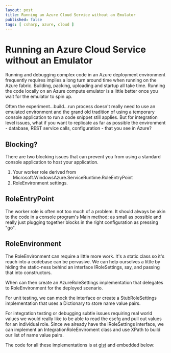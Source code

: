 ```yaml
---
layout: post
title: Running an Azure Cloud Service without an Emulator
published: false 
tags: [ csharp, azure, cloud ]
---
```


# Running an Azure Cloud Service without an Emulator

Running and debugging complex code in an Azure deployment environment frequently 
requires implies a long turn around time when running on the Azure fabric. Building,
packing, uploading and startup all take time. Running the code locally on 
an Azure compute emulator is a little better once you wait for the emulator to 
spin up. 

Often the experiment...build...run process doesn't really need to 
use an emulated environment and the grand old tradition of using a temporary 
console application to run a code snippet still applies. But for integration 
level issues, what if you want to replicate as far as possible the 
environment - database, REST service calls, configuration - that you see in 
Azure? 

## Blocking?
 
There are two blocking issues that can prevent you from using a standard console 
application to host your application.

1. Your worker role derived from Microsoft.WindowsAzure.ServiceRuntime.RoleEntryPoint
2. RoleEnvironment settings. 

## RoleEntryPoint 

The worker role is often not too much of a problem. It should always be akin to 
the code in a console program's Main method; as small as possible and really 
just plugging together blocks in the right configuration as pressing "go".

## RoleEnvironment 

The RoleEnvironment can require a little more work. It's a static class so 
it's reach into a codebase can be pervasive. We can help ourselves a little by 
hiding the static-ness behind an interface IRoleSettings, say, and passing that 
into constructors. 

When can then create an AzureRoleSettings implementation that delegates to 
RoleEnvironment for the deployed scenario. 

For unit testing, we can mock the interface or create a StubRoleSettings implementation
that uses a Dictionary to store name value pairs.

For integration testing or debugging subtle issues requiring real world values 
we would really like to be able to read the cscfg and pull out values for 
an individual role. Since we already have the IRoleSettings interface, we can 
implement an IntegrationRoleEnviroment class and use XPath to build our list of 
name value pairs.

The code for all these implementations is at [gist](https://gist.github.com/deejaygraham/7787aa578a33816c24e8) and 
embedded below:

<script src="https://gist.github.com/deejaygraham/7787aa578a33816c24e8.js"></script>

